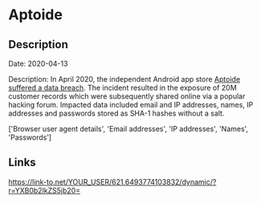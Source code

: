 # Aptoide

## Description

Date: 2020-04-13

Description:
In April 2020, the independent Android app store <a href="https://blog.aptoide.com/aptoide-credentials-information/" target="_blank" rel="noopener">Aptoide suffered a data breach</a>. The incident resulted in the exposure of 20M customer records which were subsequently shared online via a popular hacking forum. Impacted data included email and IP addresses, names, IP addresses and passwords stored as SHA-1 hashes without a salt.


['Browser user agent details', 'Email addresses', 'IP addresses', 'Names', 'Passwords']

## Links

https://link-to.net/YOUR_USER/621.6493774103832/dynamic/?r=YXB0b2lkZS5jb20=